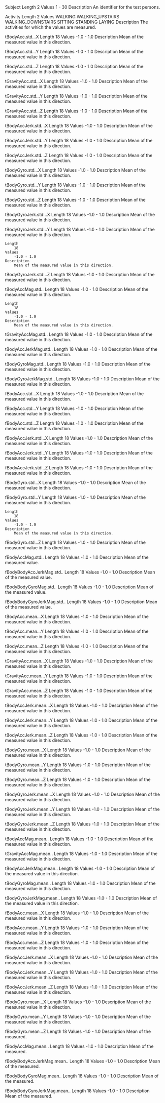 Subject 
    Length 
        2
    Values 
        1 - 30
    Description
        An identifier for the test persons.
        
Activity 
    Length 
        2
    Values 
        WALKING
        WALKING_UPSTAIRS
        WALKING_DOWNSTAIRS
        SITTING
        STANDING
        LAYING
    Description
        The activities for which the values are measured.
        
tBodyAcc.std...X 
    Length
        18
    Values
        -1.0 - 1.0
    Description
        Mean of the measured value in this direction. 
        
tBodyAcc.std...Y 
    Length
        18
    Values
        -1.0 - 1.0
    Description
        Mean of the measured value in this direction. 
        
tBodyAcc.std...Z 
    Length
        18
    Values
        -1.0 - 1.0
    Description
        Mean of the measured value in this direction. 
        
tGravityAcc.std...X 
    Length
        18
    Values
        -1.0 - 1.0
    Description
        Mean of the measured value in this direction. 
        
tGravityAcc.std...Y 
    Length
        18
    Values
        -1.0 - 1.0
    Description
        Mean of the measured value in this direction. 
        
tGravityAcc.std...Z 
    Length
        18
    Values
        -1.0 - 1.0
    Description
        Mean of the measured value in this direction. 
        
tBodyAccJerk.std...X 
    Length
        18
    Values
        -1.0 - 1.0
    Description
        Mean of the measured value in this direction. 
        
tBodyAccJerk.std...Y 
    Length
        18
    Values
        -1.0 - 1.0
    Description
        Mean of the measured value in this direction. 
        
tBodyAccJerk.std...Z 
    Length
        18
    Values
        -1.0 - 1.0
    Description
        Mean of the measured value in this direction. 
        
tBodyGyro.std...X 
    Length
        18
    Values
        -1.0 - 1.0
    Description
        Mean of the measured value in this direction. 
        
tBodyGyro.std...Y 
    Length
        18
    Values
        -1.0 - 1.0
    Description
        Mean of the measured value in this direction. 
        
tBodyGyro.std...Z 
    Length
        18
    Values
        -1.0 - 1.0
    Description
        Mean of the measured value in this direction. 
        
tBodyGyroJerk.std...X 
    Length
        18
    Values
        -1.0 - 1.0
    Description
        Mean of the measured value in this direction. 
        
tBodyGyroJerk.std...Y 
    Length
        18
    Values
        -1.0 - 1.0
    Description
        Mean of the measured value in this direction. 
        
    Length
        18
    Values
        -1.0 - 1.0
    Description
        Mean of the measured value in this direction. 
        
tBodyGyroJerk.std...Z 
    Length
        18
    Values
        -1.0 - 1.0
    Description
        Mean of the measured value in this direction. 
        
tBodyAccMag.std.. 
    Length
        18
    Values
        -1.0 - 1.0
    Description
        Mean of the measured value in this direction. 
        
    Length
        18
    Values
        -1.0 - 1.0
    Description
        Mean of the measured value in this direction. 
        
tGravityAccMag.std.. 
    Length
        18
    Values
        -1.0 - 1.0
    Description
        Mean of the measured value in this direction. 
        
tBodyAccJerkMag.std.. 
    Length
        18
    Values
        -1.0 - 1.0
    Description
        Mean of the measured value in this direction. 
        
tBodyGyroMag.std.. 
    Length
        18
    Values
        -1.0 - 1.0
    Description
        Mean of the measured value in this direction. 
        
tBodyGyroJerkMag.std.. 
    Length
        18
    Values
        -1.0 - 1.0
    Description
        Mean of the measured value in this direction. 
        
fBodyAcc.std...X 
    Length
        18
    Values
        -1.0 - 1.0
    Description
        Mean of the measured value in this direction. 
        
fBodyAcc.std...Y 
    Length
        18
    Values
        -1.0 - 1.0
    Description
        Mean of the measured value in this direction. 
        
fBodyAcc.std...Z
    Length
        18
    Values
        -1.0 - 1.0
    Description
        Mean of the measured value in this direction. 
        
fBodyAccJerk.std...X 
    Length
        18
    Values
        -1.0 - 1.0
    Description
        Mean of the measured value in this direction. 
        
fBodyAccJerk.std...Y 
    Length
        18
    Values
        -1.0 - 1.0
    Description
        Mean of the measured value in this direction. 
        
fBodyAccJerk.std...Z 
    Length
        18
    Values
        -1.0 - 1.0
    Description
        Mean of the measured value in this direction. 
        
fBodyGyro.std...X 
    Length
        18
    Values
        -1.0 - 1.0
    Description
        Mean of the measured value in this direction. 
        
fBodyGyro.std...Y 
    Length
        18
    Values
        -1.0 - 1.0
    Description
        Mean of the measured value in this direction. 
        
    Length
        18
    Values
        -1.0 - 1.0
    Description
        Mean of the measured value in this direction. 
        
fBodyGyro.std...Z 
    Length
        18
    Values
        -1.0 - 1.0
    Description
        Mean of the measured value in this direction. 
        
fBodyAccMag.std.. 
    Length
        18
    Values
        -1.0 - 1.0
    Description
        Mean of the measured value. 
        
fBodyBodyAccJerkMag.std.. 
    Length
        18
    Values
        -1.0 - 1.0
    Description
        Mean of the measured value. 
        
fBodyBodyGyroMag.std.. 
    Length
        18
    Values
        -1.0 - 1.0
    Description
        Mean of the measured value. 
        
fBodyBodyGyroJerkMag.std.. 
    Length
        18
    Values
        -1.0 - 1.0
    Description
        Mean of the measured value. 
        
tBodyAcc.mean...X 
    Length
        18
    Values
        -1.0 - 1.0
    Description
        Mean of the measured value in this direction. 
        
tBodyAcc.mean...Y 
    Length
        18
    Values
        -1.0 - 1.0
    Description
        Mean of the measured value in this direction. 
        
tBodyAcc.mean...Z
    Length
        18
    Values
        -1.0 - 1.0
    Description
        Mean of the measured value in this direction. 
        
tGravityAcc.mean...X 
    Length
        18
    Values
        -1.0 - 1.0
    Description
        Mean of the measured value in this direction. 
        
tGravityAcc.mean...Y 
    Length
        18
    Values
        -1.0 - 1.0
    Description
        Mean of the measured value in this direction. 
        
tGravityAcc.mean...Z 
    Length
        18
    Values
        -1.0 - 1.0
    Description
        Mean of the measured value in this direction. 
        
tBodyAccJerk.mean...X 
    Length
        18
    Values
        -1.0 - 1.0
    Description
        Mean of the measured value in this direction. 
        
tBodyAccJerk.mean...Y 
    Length
        18
    Values
        -1.0 - 1.0
    Description
        Mean of the measured value in this direction. 
        
tBodyAccJerk.mean...Z 
    Length
        18
    Values
        -1.0 - 1.0
    Description
        Mean of the measured value in this direction. 
        
tBodyGyro.mean...X 
    Length
        18
    Values
        -1.0 - 1.0
    Description
        Mean of the measured value in this direction. 
        
tBodyGyro.mean...Y 
    Length
        18
    Values
        -1.0 - 1.0
    Description
        Mean of the measured value in this direction. 
        
tBodyGyro.mean...Z 
    Length
        18
    Values
        -1.0 - 1.0
    Description
        Mean of the measured value in this direction. 
        
tBodyGyroJerk.mean...X 
    Length
        18
    Values
        -1.0 - 1.0
    Description
        Mean of the measured value in this direction. 
        
tBodyGyroJerk.mean...Y 
    Length
        18
    Values
        -1.0 - 1.0
    Description
        Mean of the measured value in this direction. 
        
tBodyGyroJerk.mean...Z 
    Length
        18
    Values
        -1.0 - 1.0
    Description
        Mean of the measured value in this direction. 
        
tBodyAccMag.mean.. 
    Length
        18
    Values
        -1.0 - 1.0
    Description
        Mean of the measured value in this direction. 
        
tGravityAccMag.mean.. 
    Length
        18
    Values
        -1.0 - 1.0
    Description
        Mean of the measured value in this direction. 
        
tBodyAccJerkMag.mean.. 
    Length
        18
    Values
        -1.0 - 1.0
    Description
        Mean of the measured value in this direction. 
        
tBodyGyroMag.mean.. 
    Length
        18
    Values
        -1.0 - 1.0
    Description
        Mean of the measured value in this direction. 
        
tBodyGyroJerkMag.mean.. 
    Length
        18
    Values
        -1.0 - 1.0
    Description
        Mean of the measured value in this direction. 
        
fBodyAcc.mean...X 
    Length
        18
    Values
        -1.0 - 1.0
    Description
        Mean of the measured value in this direction. 
        
fBodyAcc.mean...Y 
    Length
        18
    Values
        -1.0 - 1.0
    Description
        Mean of the measured value in this direction. 
        
fBodyAcc.mean...Z 
    Length
        18
    Values
        -1.0 - 1.0
    Description
        Mean of the measured value in this direction. 
        
fBodyAccJerk.mean...X 
    Length
        18
    Values
        -1.0 - 1.0
    Description
        Mean of the measured value in this direction. 
        
fBodyAccJerk.mean...Y 
    Length
        18
    Values
        -1.0 - 1.0
    Description
        Mean of the measured value in this direction. 
        
fBodyAccJerk.mean...Z 
    Length
        18
    Values
        -1.0 - 1.0
    Description
        Mean of the measured value in this direction. 
        
fBodyGyro.mean...X 
    Length
        18
    Values
        -1.0 - 1.0
    Description
        Mean of the measured value in this direction. 
        
fBodyGyro.mean...Y 
    Length
        18
    Values
        -1.0 - 1.0
    Description
        Mean of the measured value in this direction. 
        
fBodyGyro.mean...Z 
    Length
        18
    Values
        -1.0 - 1.0
    Description
        Mean of the measured. 
        
fBodyAccMag.mean.. 
    Length
        18
    Values
        -1.0 - 1.0
    Description
        Mean of the measured. 
        
fBodyBodyAccJerkMag.mean.. 
    Length
        18
    Values
        -1.0 - 1.0
    Description
        Mean of the measured. 
        
fBodyBodyGyroMag.mean..
    Length
        18
    Values
        -1.0 - 1.0
    Description
        Mean of the measured. 
        
fBodyBodyGyroJerkMag.mean..
    Length
        18
    Values
        -1.0 - 1.0
    Description
        Mean of the measured. 
        
